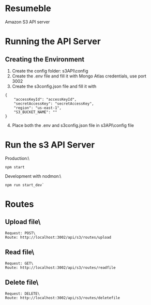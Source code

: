 # Resumeble

Amazon S3 API server

# Running the API Server

## Creating the Environment

1. Create the config folder: s3API\config
2. Create the .env file and fill it with Mongo Atlas credentials, use port 3002
3. Create the s3config.json file and fill it with
```
{ 
    "accessKeyId": "accessKeyId",
    "secretAccessKey": "secretAccessKey",
    "region": "us-east-1", 
    "S3_BUCKET_NAME": ""
}
```
4. Place both the .env and s3config.json file in s3API\config file
# Run the s3 API Server
Production:\
```
npm start
```

Development with nodmon:\
```
npm run start_dev`
```
# Routes

## Upload file\
```
Request: POST\
Route: http://localhost:3002/api/s3/routes/upload
```
## Read file\
```
Request: GET\
Route: http://localhost:3002/api/s3/routes/readfile
```

## Delete file\
```
Request: DELETE\
Route: http://localhost:3002/api/s3/routes/deletefile
```